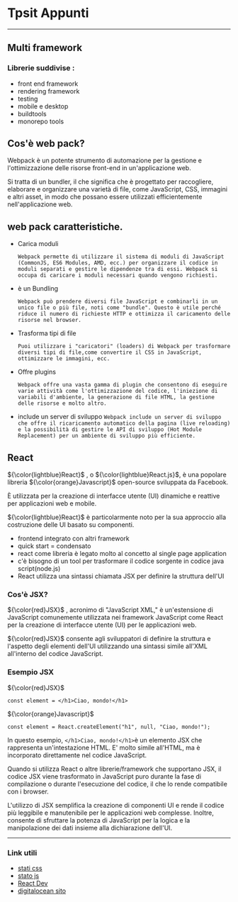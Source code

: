 # Tpsit Appunti
---
## Multi framework
### Librerie suddivise :
- front end framework 
- rendering framework
- testing
- mobile e desktop
- buildtools
- monorepo tools
  
## Cos'è web pack?
Webpack è un potente strumento di automazione per la gestione e l'ottimizzazione delle risorse front-end in un'applicazione web.

Si tratta di un bundler, il che significa che è progettato per raccogliere, elaborare e organizzare una varietà di file, come JavaScript, CSS, immagini e altri asset, in modo che possano essere utilizzati efficientemente nell'applicazione web.

## web pack caratteristiche.
- Carica moduli
  
  ```Webpack permette di utilizzare il sistema di moduli di JavaScript (CommonJS, ES6 Modules, AMD, ecc.) per organizzare il codice in moduli separati e gestire le dipendenze tra di essi. Webpack si occupa di caricare i moduli necessari quando vengono richiesti.```
  
- è un Bundling
  
  ```Webpack può prendere diversi file JavaScript e combinarli in un unico file o più file, noti come "bundle". Questo è utile perché riduce il numero di richieste HTTP e ottimizza il caricamento delle risorse nel browser.```
  
- Trasforma tipi di file
  
  ```Puoi utilizzare i "caricatori" (loaders) di Webpack per trasformare diversi tipi di file,come convertire il CSS in JavaScript, ottimizzare le immagini, ecc.```

- Offre plugins
  
  ```Webpack offre una vasta gamma di plugin che consentono di eseguire varie attività come l'ottimizzazione del codice, l'iniezione di variabili d'ambiente, la generazione di file HTML, la gestione delle risorse e molto altro.```

- include un server di sviluppo
```Webpack include un server di sviluppo che offre il ricaricamento automatico della pagina (live reloading) e la possibilità di gestire le API di sviluppo (Hot Module Replacement) per un ambiente di sviluppo più efficiente.```

## React 

${\color{lightblue}React}$ , o ${\color{lightblue}React.js}$, è una popolare libreria ${\color{orange}Javascript}$ open-source sviluppata da Facebook. 

È utilizzata per la creazione di interfacce utente (UI) dinamiche e reattive per applicazioni web e mobile. 

${\color{lightblue}React}$ è particolarmente noto per la sua approccio alla costruzione delle UI basato su componenti.

- frontend integrato con altri framework
- quick start = condensato
- react come libreria è legato molto al concetto al single page application
- c'è bisogno di un tool per trasformare il codice sorgente in codice java script(node.js)
- React utilizza una sintassi chiamata JSX per definire la struttura dell'UI

### Cos'è JSX?

${\color{red}JSX}$ , acronimo di "JavaScript XML," è un'estensione di JavaScript comunemente utilizzata nei framework JavaScript come React per la creazione di interfacce utente (UI) per le applicazioni web.

${\color{red}JSX}$  consente agli sviluppatori di definire la struttura e l'aspetto degli elementi dell'UI utilizzando una sintassi simile all'XML all'interno del codice JavaScript.


### Esempio JSX

 ${\color{red}JSX}$ 
 
 ```const element = </h1>Ciao, mondo!</h1>```
 
${\color{orange}Javascript}$

```const element = React.createElement("h1", null, "Ciao, mondo!");```

In questo esempio, ```</h1>Ciao, mondo!</h1>```è un elemento JSX che rappresenta un'intestazione HTML.
E' molto simile all'HTML, ma è incorporato direttamente nel codice JavaScript.

Quando si utilizza React o altre librerie/framework che supportano JSX, il codice JSX viene trasformato in JavaScript
puro durante la fase di compilazione o durante l'esecuzione del codice, il che lo rende compatibile con i browser.

L'utilizzo di JSX semplifica la creazione di componenti UI e rende il codice più leggibile e manutenibile per le applicazioni web complesse.
Inoltre, consente di sfruttare la potenza di JavaScript per la logica e la manipolazione dei dati insieme alla dichiarazione dell'UI.

---

### Link utili

- [stati css](https://2022.stateofcss.com/en-US/)
- [stato js](https://2022.stateofjs.com/en-US/)
- [React Dev](https://react.dev)
- [digitalocean sito](https://digitalocean.com)
